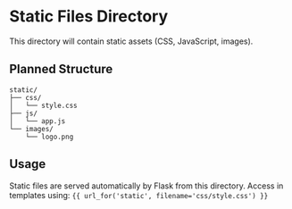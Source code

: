 # Static Files Directory

This directory will contain static assets (CSS, JavaScript, images).

## Planned Structure
```
static/
├── css/
│   └── style.css
├── js/
│   └── app.js
└── images/
    └── logo.png
```

## Usage
Static files are served automatically by Flask from this directory.
Access in templates using: `{{ url_for('static', filename='css/style.css') }}`
